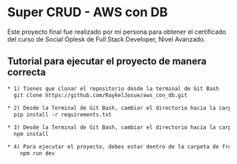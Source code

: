 # Super CRUD - AWS con DB

Este proyecto final fue realizado por mi persona para obtener el certificado del curso de Social Oplesk de Full Stack Developer, Nivel Avanzado.


## Tutorial para ejecutar el proyecto de manera correcta

```diff
* 1) Tienes que clonar el repositorio desde la terminal de Git Bash
  git clone https://github.com/RaykelJosue/aws_con_db.git
  
* 2) Desde la Terminal de Git Bash, cambiar el directorio hacia la carpeta de backend e instalar los paquetes necesarios para el backend.
  pip install -r requirements.txt

* 3) Desde la Terminal de Git Bash, cambiar el directorio hacia la carpeta de frontend e instalar los paquetes necesarios para el frontend.
  npm install

* 4) Para ejecutar el proyecto, debes estar dentro de la carpeta de frontend y colocar el siguiente comando en la Terminal de Git Bash:
    npm run dev    
```